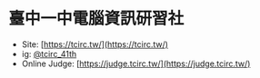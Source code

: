 # 臺中一中電腦資訊研習社

- Site: [https://tcirc.tw/](https://tcirc.tw/)
- ig: [@tcirc_41th](https://www.instagram.com/tcirc_41th/)
- Online Judge: [https://judge.tcirc.tw/](https://judge.tcirc.tw/)
